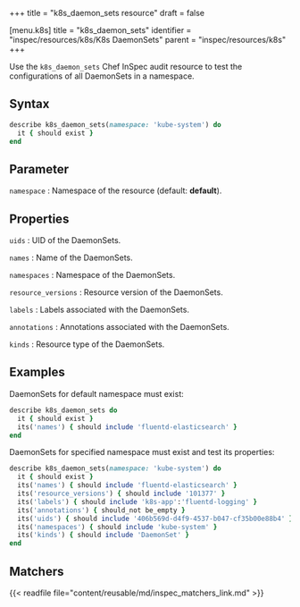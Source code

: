 +++
title = "k8s_daemon_sets resource"
draft = false

[menu.k8s]
title = "k8s_daemon_sets"
identifier = "inspec/resources/k8s/K8s DaemonSets"
parent = "inspec/resources/k8s"
+++

Use the `k8s_daemon_sets` Chef InSpec audit resource to test the configurations of all DaemonSets in a namespace.

## Syntax

```ruby
describe k8s_daemon_sets(namespace: 'kube-system') do
  it { should exist }
end
```

## Parameter

`namespace`
: Namespace of the resource (default: **default**).

## Properties

`uids`
: UID of the DaemonSets.

`names`
: Name of the DaemonSets.

`namespaces`
: Namespace of the DaemonSets.

`resource_versions`
: Resource version of the DaemonSets.

`labels`
: Labels associated with the DaemonSets.

`annotations`
: Annotations associated with the DaemonSets.

`kinds`
: Resource type of the DaemonSets.

## Examples

DaemonSets for default namespace must exist:

```ruby
describe k8s_daemon_sets do
  it { should exist }
  its('names') { should include 'fluentd-elasticsearch' }
end
```

DaemonSets for specified namespace must exist and test its properties:

```ruby
describe k8s_daemon_sets(namespace: 'kube-system') do
  it { should exist }
  its('names') { should include 'fluentd-elasticsearch' }
  its('resource_versions') { should include '101377' }
  its('labels') { should include 'k8s-app':'fluentd-logging' }
  its('annotations') { should_not be_empty }
  its('uids') { should include '406b569d-d4f9-4537-b047-cf35b00e88b4' }
  its('namespaces') { should include 'kube-system' }
  its('kinds') { should include 'DaemonSet' }
end
```

## Matchers

{{< readfile file="content/reusable/md/inspec_matchers_link.md" >}}
